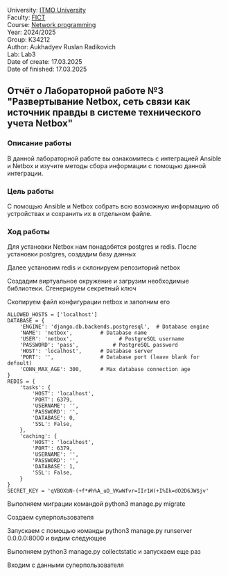 University: [ITMO University](https://itmo.ru/ru/)  
Faculty: [FICT](https://fict.itmo.ru)  
Course: [Network programming](https://github.com/itmo-ict-faculty/network-programming)  
Year: 2024/2025  
Group: K34212  
Author: Aukhadyev Ruslan Radikovich   
Lab: Lab3    
Date of create: 17.03.2025  
Date of finished: 17.03.2025  

## Отчёт о Лабораторной работе №3 <br>"Развертывание Netbox, сеть связи как источник правды в системе технического учета Netbox"

### Описание работы

В данной лабораторной работе вы ознакомитесь с интеграцией Ansible и Netbox и изучите методы сбора информации с помощью данной интеграции.


### Цель работы

С помощью Ansible и Netbox собрать всю возможную информацию об устройствах и сохранить их в отдельном файле.


### Ход работы

Для установки Netbox нам понадобятся postgres и redis. После установки postgres, создадим базу данных


Далее установим redis и склонируем репозиторий netbox


Создадим виртуальное окружение и загрузим необходимые библиотеки. Сгенерируем секретный ключ



Скопируем файл конфигурации netbox и заполним его

```
ALLOWED_HOSTS = ['localhost']
DATABASE = {
    'ENGINE': 'django.db.backends.postgresql',  # Database engine
    'NAME': 'netbox',         # Database name
    'USER': 'netbox',               # PostgreSQL username
    'PASSWORD': 'pass',           # PostgreSQL password
    'HOST': 'localhost',      # Database server
    'PORT': '',               # Database port (leave blank for default)
    'CONN_MAX_AGE': 300,      # Max database connection age
}
REDIS = {
    'tasks': {
        'HOST': 'localhost',
        'PORT': 6379,
        'USERNAME': '',
        'PASSWORD': '',
        'DATABASE': 0,
        'SSL': False,
    },
    'caching': {
        'HOST': 'localhost',
        'PORT': 6379,
        'USERNAME': '',
        'PASSWORD': '',
        'DATABASE': 1,
        'SSL': False,
    }
}
SECRET_KEY = 'qVBOXbN-(+f*#h%A_uO_VKwWfvr=IIr1W(+I%Ik=dO2D6JW$jv'
```

Выполняем миграции командой python3 manage.py migrate


Создаем суперпользователя


Запускаем с помощью команды python3 manage.py runserver 0.0.0.0:8000 и видим следующее


Выполняем python3 manage.py collectstatic и запускаем еще раз


Входим с данными суперпользователя


